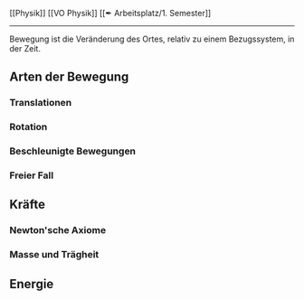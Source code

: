 [[Physik]] [[VO Physik]] [[✒ Arbeitsplatz/1. Semester]]

---

Bewegung ist die Veränderung des Ortes, relativ zu einem Bezugssystem, in der Zeit.

## Arten der Bewegung

### Translationen

### Rotation

### Beschleunigte Bewegungen

### Freier Fall

## Kräfte

### Newton'sche Axiome

### Masse und Trägheit

## Energie

##